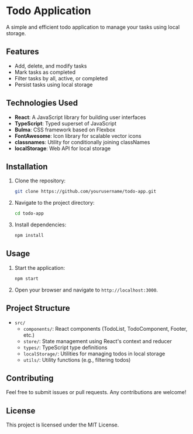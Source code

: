 # Todo Application

A simple and efficient todo application to manage your tasks using local storage.

## Features

- Add, delete, and modify tasks
- Mark tasks as completed
- Filter tasks by all, active, or completed
- Persist tasks using local storage

## Technologies Used

- **React**: A JavaScript library for building user interfaces
- **TypeScript**: Typed superset of JavaScript
- **Bulma**: CSS framework based on Flexbox
- **FontAwesome**: Icon library for scalable vector icons
- **classnames**: Utility for conditionally joining classNames
- **localStorage**: Web API for local storage

## Installation

1. Clone the repository:
   ```bash
   git clone https://github.com/yourusername/todo-app.git
   ```
2. Navigate to the project directory:
   ```bash
   cd todo-app
   ```
3. Install dependencies:
   ```bash
   npm install
   ```

## Usage

1. Start the application:
   ```bash
   npm start
   ```
2. Open your browser and navigate to `http://localhost:3000`.

## Project Structure

- `src/`
  - `components/`: React components (TodoList, TodoComponent, Footer, etc.)
  - `store/`: State management using React's context and reducer
  - `types/`: TypeScript type definitions
  - `localStorage/`: Utilities for managing todos in local storage
  - `utils/`: Utility functions (e.g., filtering todos)

## Contributing

Feel free to submit issues or pull requests. Any contributions are welcome!

## License

This project is licensed under the MIT License.
